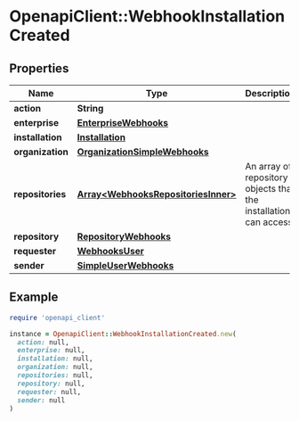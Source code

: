 # OpenapiClient::WebhookInstallationCreated

## Properties

| Name | Type | Description | Notes |
| ---- | ---- | ----------- | ----- |
| **action** | **String** |  |  |
| **enterprise** | [**EnterpriseWebhooks**](EnterpriseWebhooks.md) |  | [optional] |
| **installation** | [**Installation**](Installation.md) |  |  |
| **organization** | [**OrganizationSimpleWebhooks**](OrganizationSimpleWebhooks.md) |  | [optional] |
| **repositories** | [**Array&lt;WebhooksRepositoriesInner&gt;**](WebhooksRepositoriesInner.md) | An array of repository objects that the installation can access. | [optional] |
| **repository** | [**RepositoryWebhooks**](RepositoryWebhooks.md) |  | [optional] |
| **requester** | [**WebhooksUser**](WebhooksUser.md) |  | [optional] |
| **sender** | [**SimpleUserWebhooks**](SimpleUserWebhooks.md) |  |  |

## Example

```ruby
require 'openapi_client'

instance = OpenapiClient::WebhookInstallationCreated.new(
  action: null,
  enterprise: null,
  installation: null,
  organization: null,
  repositories: null,
  repository: null,
  requester: null,
  sender: null
)
```

